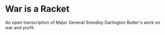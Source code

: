 # War is a Racket

An open transcription of Major General Smedley Darlington Butler's work on war and profit.
